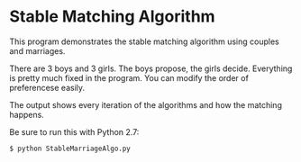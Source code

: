 # Stable Matching Algorithm

This program demonstrates the stable matching algorithm using couples and marriages.

There are 3 boys and 3 girls.
The boys propose, the girls decide.
Everything is pretty much fixed in the program.
You can modify the order of preferencese easily.

The output shows every iteration of the algorithms and how the matching happens.

Be sure to run this with Python 2.7:

`$ python StableMarriageAlgo.py`
